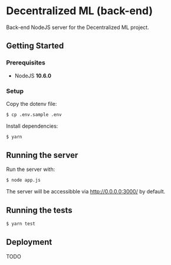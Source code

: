 # Decentralized ML (back-end)

Back-end NodeJS server for the Decentralized ML project.

## Getting Started

### Prerequisites

* NodeJS **10.6.0**

### Setup

Copy the dotenv file:

```bash
$ cp .env.sample .env
```

Install dependencies:

```bash
$ yarn
```

## Running the server

Run the server with:

```bash
$ node app.js
```

The server will be accessibble via http://0.0.0.0:3000/ by default.

## Running the tests

```bash
$ yarn test
```

## Deployment

TODO

